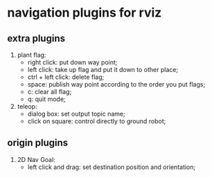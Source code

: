 # navigation plugins for rviz
## extra plugins
1. plant flag:
    * right click: put down way point;
    * left click: take up flag and put it down to other place;
    * ctrl + left click: delete flag;
    * space: publish way point according to the order you put flags;
    * c: clear all flag;
    * q: quit mode;
2. teleop:
    * dialog box: set output topic name;
    * click on square: control directly to ground robot;
## origin plugins
1. 2D Nav Goal:
    * left click and drag: set destination position and orientation;
